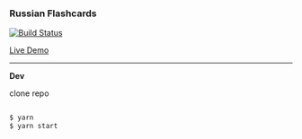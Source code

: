### Russian Flashcards

[![Build Status](https://travis-ci.org/dankreiger/russian-flashcards.svg?branch=master)](https://travis-ci.org/dankreiger/russian-flashcards)

[Live Demo](https://russian-flashcards.herokuapp.com/)

***

**Dev**

clone repo

```sh

$ yarn
$ yarn start

```
